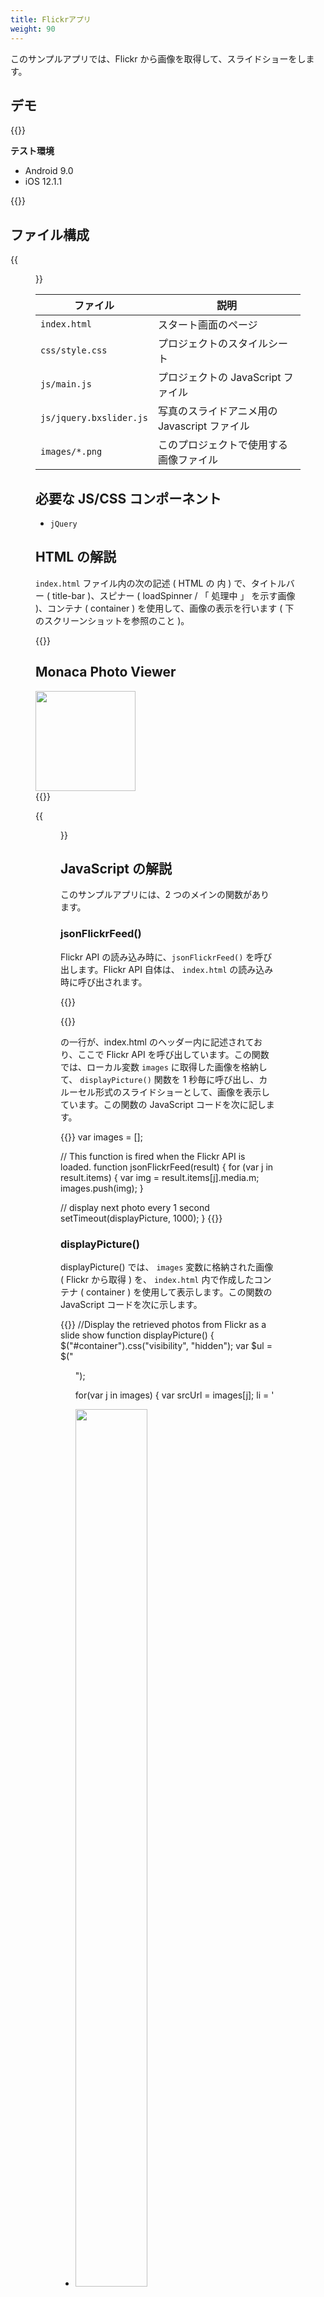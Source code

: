 ```yaml
---
title: Flickrアプリ
weight: 90
---
```


このサンプルアプリでは、Flickr から画像を取得して、スライドショーをします。

## デモ 

{{<import pid="5c19c2d9e788850c427f60af" title="Flickr Sample">}}

**テスト環境**

- Android 9.0
- iOS 12.1.1

{{<iframeApp src="https://monaca.github.io/project-templates/18-flickr-sample/www/index.html">}}

## ファイル構成            

{{<figure src="/images/sampleapp/flickr/1.png">}}                                                                        

ファイル | 説明
--------------|-----------------------------------                                        
`index.html` | スタート画面のページ
`css/style.css` | プロジェクトのスタイルシート
`js/main.js` | プロジェクトの JavaScript ファイル
`js/jquery.bxslider.js` | 写真のスライドアニメ用の Javascript ファイル
`images/*.png` | このプロジェクトで使用する画像ファイル

## 必要な JS/CSS コンポーネント

- `jQuery`                                                   

## HTML の解説                                                

`index.html` ファイル内の次の記述 ( HTML の <body> 内 ) で、タイトルバー ( title-bar )、スピナー ( loadSpinner / 「 処理中 」 を示す画像 )、コンテナ ( container ) を使用して、画像の表示を行います ( 下のスクリーンショットを参照のこと )。
                                          
{{<highlight html>}}
<div id="title-bar">
    <h2>Monaca Photo Viewer</h2>
</div>
<div id="loadSpinner"></div>
<div id="container"></div>
<div id="bottom">
  <img src="images/logo-monaca.png" width="160">
</div>
{{</highlight>}}

{{<figure src="/images/sampleapp/flickr/3.png" width="300">}}   

## JavaScript の解説 

このサンプルアプリには、2 つのメインの関数があります。

### jsonFlickrFeed()

Flickr API の読み込み時に、`jsonFlickrFeed()` を呼び出します。Flickr API 自体は、 `index.html` の読み込み時に呼び出されます。

{{<highlight html>}}
<script src="http://api.flickr.com/services/feeds/photos_public.gne?format=json" defer></script>
{{</highlight>}}

の一行が、index.html のヘッダー内に記述されており、ここで Flickr API を呼び出しています。この関数では、ローカル変数 `images` に取得した画像を格納して、 `displayPicture()` 関数を 1 秒毎に呼び出し、カルーセル形式のスライドショーとして、画像を表示しています。この関数の JavaScript コードを次に記します。

{{<highlight javascript>}}
var images = [];

// This function is fired when the Flickr API is loaded.
function jsonFlickrFeed(result) {
  for (var j in result.items) {
    var img = result.items[j].media.m;
    images.push(img);
  }

  // display next photo every 1 second
  setTimeout(displayPicture, 1000);
}
{{</highlight>}}

### displayPicture()

displayPicture() では、 `images` 変数に格納された画像 ( Flickr から取得
) を、 `index.html` 内で作成したコンテナ ( container )
を使用して表示します。この関数の JavaScript コードを次に示します。

{{<highlight javascript>}}
//Display the retrieved photos from Flickr as a slide show
function displayPicture() {
  $("#container").css("visibility", "hidden");
  var $ul = $("<ul>");

  for(var j in images) {
    var srcUrl = images[j];
    li = '<li><img src="' + srcUrl + '" id ="list" width="60%"  /></li>';
    $ul.append($(li));
  }

  $("#container").append($ul);
  //Setting for photo sliding animation
  $ul.bxSlider({
    auto: true,
    pager: false,
    speed: 500,
    pause: 1800,
    controls: false,
  });

  $("#loadSpinner").remove();
  $("#container img").addClass("shadow");

  setTimeout(function() {
    $("#container").css("visibility", "visible");
  }, 1000);
}
{{</highlight>}}